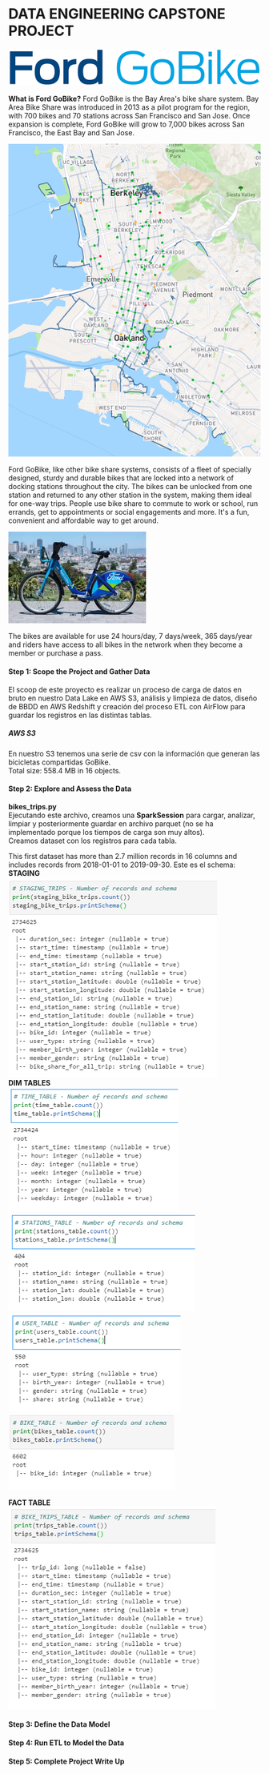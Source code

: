 # DATA ENGINEERING CAPSTONE PROJECT 

![logo](/img/logo.png)  

**What is Ford GoBike?**
Ford GoBike is the Bay Area's bike share system. Bay Area Bike Share was introduced in 2013 as a pilot program for the region, with 700 bikes and 70 stations across San Francisco and San Jose. Once expansion is complete, Ford GoBike will grow to 7,000 bikes across San Francisco, the East Bay and San Jose.  

![maph](img/mapa.PNG)

Ford GoBike, like other bike share systems, consists of a fleet of specially designed, sturdy and durable bikes that are locked into a network of docking stations throughout the city. The bikes can be unlocked from one station and returned to any other station in the system, making them ideal for one-way trips. People use bike share to commute to work or school, run errands, get to appointments or social engagements and more. It's a fun, convenient and affordable way to get around.

![maph](img/bici.jpg)

The bikes are available for use 24 hours/day, 7 days/week, 365 days/year and riders have access to all bikes in the network when they become a member or purchase a pass.


#### Step 1: Scope the Project and Gather Data  

El scoop de este proyecto es realizar un proceso de carga de datos en bruto en nuestro Data Lake en AWS S3, análisis y limpieza de datos, diseño de BBDD en AWS Redshift y creación del proceso ETL con AirFlow para guardar los registros en las distintas tablas.

##### AWS S3
En nuestro S3 tenemos una serie de csv con la información que generan las bicicletas compartidas GoBike.  
Total size: 558.4 MB in 16 objects.

#### Step 2: Explore and Assess the Data
**bikes_trips.py**  
Ejecutando este archivo, creamos una **SparkSession** para cargar, analizar, limpiar y posteriormente guardar en archivo parquet (no se ha implementado porque los tiempos de carga son muy altos).  
Creamos dataset con los registros para cada tabla.

This first dataset has more than 2.7 million records in 16 columns and includes records from 2018-01-01 to 2019-09-30.
Este es el schema:  
**STAGING**  
![schema](img/staging_schema.PNG)  
**DIM TABLES**  
![schema](img/time_table_schema.PNG)  
![schema](img/station_table_schema.PNG)  
![schema](img/user_table_schema.PNG)  
![schema](img/bikes_table_schema.PNG)  

**FACT TABLE**  
![schema](img/bike_trips_table_schema.PNG)


#### Step 3: Define the Data Model

#### Step 4: Run ETL to Model the Data

#### Step 5: Complete Project Write Up
